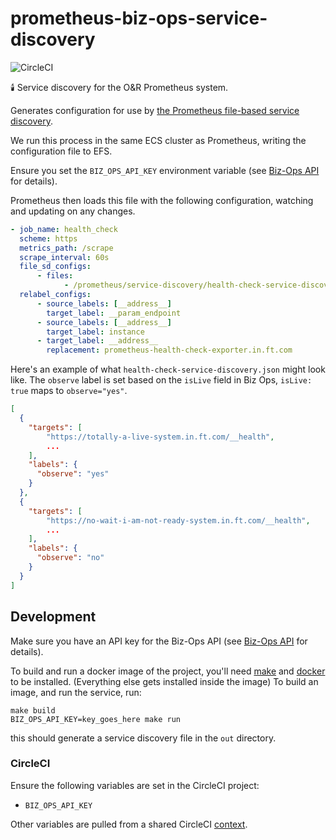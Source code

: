 # prometheus-biz-ops-service-discovery

![CircleCI ](https://img.shields.io/circleci/project/github/Financial-Times/prometheus-biz-ops-service-discovery/master.svg)

🕯️ Service discovery for the O&R Prometheus system.

Generates configuration for use by [the Prometheus file-based service discovery](https://prometheus.io/docs/prometheus/latest/configuration/configuration/#%3Cfile_sd_config%3E).

We run this process in the same ECS cluster as Prometheus, writing the configuration file to EFS.

Ensure you set the `BIZ_OPS_API_KEY` environment variable (see [Biz-Ops API](https://github.com/Financial-Times/biz-ops-api) for details).

Prometheus then loads this file with the following configuration, watching and updating on any changes.

```yaml
- job_name: health_check
  scheme: https
  metrics_path: /scrape
  scrape_interval: 60s
  file_sd_configs:
      - files:
            - /prometheus/service-discovery/health-check-service-discovery.json
  relabel_configs:
      - source_labels: [__address__]
        target_label: __param_endpoint
      - source_labels: [__address__]
        target_label: instance
      - target_label: __address__
        replacement: prometheus-health-check-exporter.in.ft.com
```

Here's an example of what `health-check-service-discovery.json` might look like. The `observe` label is set based on the `isLive` field in Biz Ops, `isLive: true` maps to `observe="yes"`.

```json
[
  {
    "targets": [
        "https://totally-a-live-system.in.ft.com/__health",
        ...
    ],
    "labels": {
      "observe": "yes"
    }
  },
  {
    "targets": [
        "https://no-wait-i-am-not-ready-system.in.ft.com/__health",
        ...
    ],
    "labels": {
      "observe": "no"
    }
  }
]
```

## Development

Make sure you have an API key for the Biz-Ops API (see [Biz-Ops API](https://github.com/Financial-Times/biz-ops-api) for details).

To build and run a docker image of the project, you'll need [make](https://www.gnu.org/software/make/) and [docker](https://www.docker.com/) to be installed. (Everything else gets installed inside the image)
To build an image, and run the service, run:

```shell
make build
BIZ_OPS_API_KEY=key_goes_here make run
```

this should generate a service discovery file in the `out` directory.

### CircleCI

Ensure the following variables are set in the CircleCI project:

-   `BIZ_OPS_API_KEY`

Other variables are pulled from a shared CircleCI [context](https://circleci.com/docs/2.0/contexts/).
